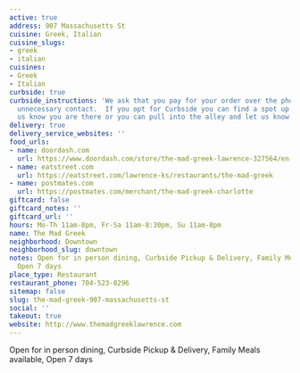 ```yaml
---
active: true
address: 907 Massachusetts St
cuisine: Greek, Italian
cuisine_slugs:
- greek
- italian
cuisines:
- Greek
- Italian
curbside: true
curbside_instructions: 'We ask that you pay for your order over the phone to avoid
  unnecessary contact.  If you opt for Curbside you can find a spot up front and let
  us know you are there or you can pull into the alley and let us know you have arrived. '
delivery: true
delivery_service_websites: ''
food_urls:
- name: doordash.com
  url: https://www.doordash.com/store/the-mad-greek-lawrence-327564/en-US
- name: eatstreet.com
  url: https://eatstreet.com/lawrence-ks/restaurants/the-mad-greek
- name: postmates.com
  url: https://postmates.com/merchant/the-mad-greek-charlotte
giftcard: false
giftcard_notes: ''
giftcard_url: ''
hours: Mo-Th 11am-8pm, Fr-Sa 11am-8:30pm, Su 11am-8pm
name: The Mad Greek
neighborhood: Downtown
neighborhood_slug: downtown
notes: Open for in person dining, Curbside Pickup & Delivery, Family Meals available,
  Open 7 days
place_type: Restaurant
restaurant_phone: 704-523-8296
sitemap: false
slug: the-mad-greek-907-massachusetts-st
social: ''
takeout: true
website: http://www.themadgreeklawrence.com
---
```


Open for in person dining, Curbside Pickup & Delivery, Family Meals available, Open 7 days